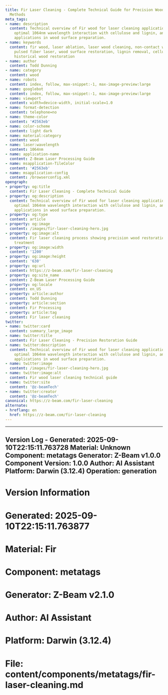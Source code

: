 ```yaml
---
title: Fir Laser Cleaning - Complete Technical Guide for Precision Wood Restoration
  Methods
meta_tags:
- name: description
  content: Technical overview of Fir wood for laser cleaning applications, including
    optimal 1064nm wavelength interaction with cellulose and lignin, and specialized
    applications in wood surface preparation.
- name: keywords
  content: fir wood, laser ablation, laser wood cleaning, non-contact wood cleaning,
    pulsed fiber laser, wood surface restoration, lignin removal, cellulose preservation,
    historical wood restoration
- name: author
  content: Todd Dunning
- name: category
  content: wood
- name: robots
  content: index, follow, max-snippet:-1, max-image-preview:large
- name: googlebot
  content: index, follow, max-snippet:-1, max-image-preview:large
- name: viewport
  content: width=device-width, initial-scale=1.0
- name: format-detection
  content: telephone=no
- name: theme-color
  content: '#2563eb'
- name: color-scheme
  content: light dark
- name: material:category
  content: wood
- name: laser:wavelength
  content: 1064nm
- name: application-name
  content: Z-Beam Laser Processing Guide
- name: msapplication-TileColor
  content: '#2563eb'
- name: msapplication-config
  content: /browserconfig.xml
opengraph:
- property: og:title
  content: Fir Laser Cleaning - Complete Technical Guide
- property: og:description
  content: Technical overview of Fir wood for laser cleaning applications, including
    optimal 1064nm wavelength interaction with cellulose and lignin, and specialized
    applications in wood surface preparation.
- property: og:type
  content: article
- property: og:image
  content: /images/fir-laser-cleaning-hero.jpg
- property: og:image:alt
  content: Fir laser cleaning process showing precision wood restoration and surface
    treatment
- property: og:image:width
  content: '1200'
- property: og:image:height
  content: '630'
- property: og:url
  content: https://z-beam.com/fir-laser-cleaning
- property: og:site_name
  content: Z-Beam Laser Processing Guide
- property: og:locale
  content: en_US
- property: article:author
  content: Todd Dunning
- property: article:section
  content: Fir Processing
- property: article:tag
  content: Fir laser cleaning
twitter:
- name: twitter:card
  content: summary_large_image
- name: twitter:title
  content: Fir Laser Cleaning - Precision Restoration Guide
- name: twitter:description
  content: Technical overview of Fir wood for laser cleaning applications, including
    optimal 1064nm wavelength interaction with cellulose and lignin, and specialized
    applications in wood surface preparation.
- name: twitter:image
  content: /images/fir-laser-cleaning-hero.jpg
- name: twitter:image:alt
  content: Fir wood laser cleaning technical guide
- name: twitter:site
  content: '@z-beamTech'
- name: twitter:creator
  content: '@z-beamTech'
canonical: https://z-beam.com/fir-laser-cleaning
alternate:
- hreflang: en
  href: https://z-beam.com/fir-laser-cleaning
---
```


---
Version Log - Generated: 2025-09-10T22:15:11.763728
Material: Unknown
Component: metatags
Generator: Z-Beam v1.0.0
Component Version: 1.0.0
Author: AI Assistant
Platform: Darwin (3.12.4)
Operation: generation
---

# Version Information
# Generated: 2025-09-10T22:15:11.763877
# Material: Fir
# Component: metatags
# Generator: Z-Beam v2.1.0
# Author: AI Assistant
# Platform: Darwin (3.12.4)
# File: content/components/metatags/fir-laser-cleaning.md